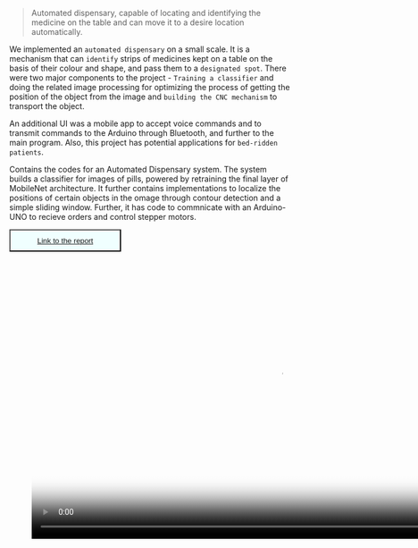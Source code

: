 <blockquote><p>Automated dispensary, capable of locating and identifying the medicine on the table and can move it to a desire location automatically.</p></blockquote>



We implemented an `automated dispensary` on a small scale. It is a mechanism that can `identify` strips of medicines kept on a table on the basis of their colour and shape, and pass them to a `designated spot`. There were two major components to the project - `Training a classifier` and doing the related image processing for optimizing the process of getting the position of the object from the image and `building the CNC mechanism` to transport the object.


An additional UI was a mobile app to accept voice commands and to transmit commands to the Arduino through Bluetooth, and further to the main program. Also, this project has potential applications for `bed-ridden patients`.

Contains the codes for an Automated Dispensary system.
The system builds a classifier for images of pills, powered by retraining the final layer of MobileNet architecture.
It further contains implementations to localize the positions of certain objects in the omage through contour detection and a simple sliding window.
Further, it has code to commnicate with an Arduino-UNO to recieve orders and control stepper motors.


<button style="background-color:azure;color:white;width:200px;
height:40px;">[Link to the report](/docs/itsp/automated_dispensary.pdf)</button>


<figure class="video_container">
  <video controls="true" width="888" height="500" allowfullscreen="true" poster="/images/itsp/vid_thumb.png">
    <source src="/videos/itsp/itsp_demo_video.mp4" type="video/mp4">
    <source src="/videos/itsp/itsp_demo_video.ogg" type="video/ogg">
    <source src="/videos/itsp/itsp_demo_video.webm" type="video/webm">
  </video>
</figure>